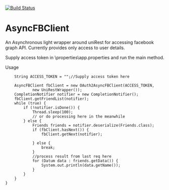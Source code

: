 [![Build Status](https://travis-ci.org/arpitgautam/AsyncFBClient.png)](https://travis-ci.org/arpitgautam/AsyncFBClient)

AsyncFBClient
=============
An Asynchronous light wrapper around uniRest for accessing facebook graph API.
Currently provides only access to user details.

Supply access token in \properties\app.properties and run the main method.

Usage

		String ACCESS_TOKEN = "";//Supply access token here

		AsyncFBClient fbClient = new OAuth2AsyncFBClient(ACCESS_TOKEN,
				new UniRestWrapper());
		CompletionNotifier notifier = new CompletionNotifier();
		fbClient.getFriendList(notifier);
		while (true) {
			if (!notifier.isDone()) {
				Thread.sleep(100);
				// or do processing here in the meanwhile
			} else {
				Friends friends = notifier.deserialize(Friends.class);
				if (fbClient.hasNext()) {
					fbClient.getNext(notifier);

				} else {
					break;
				}
				//process result from last req here
				for (Datum data : friends.getData()) {
					System.out.println(data.getName());
				}
			}
		}
	}


